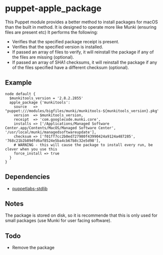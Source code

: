 # puppet-apple_package

This Puppet module provides a better method to install packages for macOS than the built in method. It is designed to operate more like Munki (ensuring files are present etc) It performs the following:

* Verifies that the specified package receipt is present.
* Verifies that the specified version is installed.
* If passed an array of files to verify, it will reinstall the package if any of the files are missing (optional).
* If passed an array of SHA1 checksums, it will reinstall the package if any of the files specified have a different checksum (optional).

## Example

``` puppet
node default {
  $munkitools_version = '2.8.2.2855'
  apple_package {'munkitools':
    source   => "puppet:///modules/bigfiles/munki/munkitools-${munkitools_version}.pkg",
    version  => $munkitools_version,
    receipt  => 'com.googlecode.munki.core',
    installs => ['/Applications/Managed Software Center.app/Contents/MacOS/Managed Software Center', '/usr/local/munki/managedsoftwareupdate'],
    checksum => ['f01ff7cc2b0ed727980f43990424a9124a487285', '768c21b2b89dfd6af8524e5ba4cb67b8c32e5d98'],
    # WARNING - this will cause the package to install every run, be clever when you use this
    force_install => true
  }
}
```

## Dependencies

* [puppetlabs-stdlib](https://github.com/puppetlabs/puppetlabs-stdlib)

## Notes

The package is stored on disk, so it is recommende that this is only used for small packages (use Munki for user facing software).

## Todo

* Remove the package